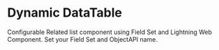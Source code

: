 # Dynamic DataTable
Configurable Related list component using Field Set and Lightning Web Component.
Set your Field Set and ObjectAPI name.

